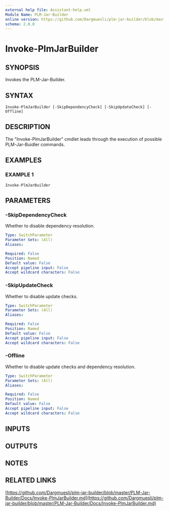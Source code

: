 ```yaml
---
external help file: Assistant-help.xml
Module Name: PLM-Jar-Builder
online version: https://github.com/Dargmuesli/plm-jar-builder/blob/master/PLM-Jar-Builder/Docs/Invoke-PlmJarBuilder.md
schema: 2.0.0
---
```


# Invoke-PlmJarBuilder

## SYNOPSIS
Invokes the PLM-Jar-Builder.

## SYNTAX

```
Invoke-PlmJarBuilder [-SkipDependencyCheck] [-SkipUpdateCheck] [-Offline]
```

## DESCRIPTION
The "Invoke-PlmJarBuilder" cmdlet leads through the execution of possible PLM-Jar-Buidler commands.

## EXAMPLES

### EXAMPLE 1
```
Invoke-PlmJarBuilder
```

## PARAMETERS

### -SkipDependencyCheck
Whether to disable dependency resolution.

```yaml
Type: SwitchParameter
Parameter Sets: (All)
Aliases:

Required: False
Position: Named
Default value: False
Accept pipeline input: False
Accept wildcard characters: False
```

### -SkipUpdateCheck
Whether to disable update checks.

```yaml
Type: SwitchParameter
Parameter Sets: (All)
Aliases:

Required: False
Position: Named
Default value: False
Accept pipeline input: False
Accept wildcard characters: False
```

### -Offline
Whether to disable update checks and dependency resolution.

```yaml
Type: SwitchParameter
Parameter Sets: (All)
Aliases:

Required: False
Position: Named
Default value: False
Accept pipeline input: False
Accept wildcard characters: False
```

## INPUTS

## OUTPUTS

## NOTES

## RELATED LINKS

[https://github.com/Dargmuesli/plm-jar-builder/blob/master/PLM-Jar-Builder/Docs/Invoke-PlmJarBuilder.md](https://github.com/Dargmuesli/plm-jar-builder/blob/master/PLM-Jar-Builder/Docs/Invoke-PlmJarBuilder.md)

